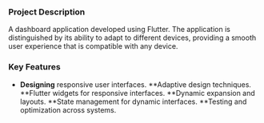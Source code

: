 ### Project Description

A dashboard application developed using Flutter. The application is distinguished by its ability to adapt to different devices, providing a smooth user experience that is compatible with any device.

### Key Features

- **Designing** responsive user interfaces.
 **Adaptive design techniques.
 **Flutter widgets for responsive interfaces.
 **Dynamic expansion and layouts.
 **State management for dynamic interfaces.
 **Testing and optimization across systems.
